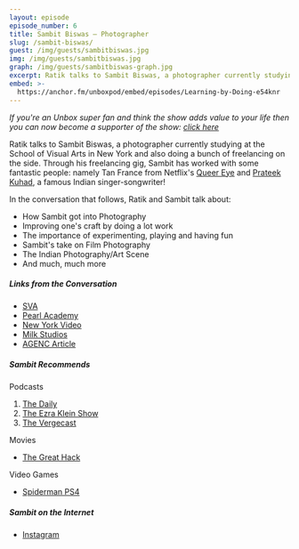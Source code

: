 ```yaml
---
layout: episode
episode_number: 6
title: Sambit Biswas – Photographer
slug: /sambit-biswas/
guest: /img/guests/sambitbiswas.jpg
img: /img/guests/sambitbiswas.jpg
graph: /img/guests/sambitbiswas-graph.jpg
excerpt: Ratik talks to Sambit Biswas, a photographer currently studying at the School of Visual Arts in New York and also doing a bunch of freelancing on the side.
embed: >-
  https://anchor.fm/unboxpod/embed/episodes/Learning-by-Doing-e54knr
---
```


_If you're an Unbox super fan and think the show adds value to your life then you can now become a supporter of the show: [click here](https://anchor.fm/unboxpod/support)_

Ratik talks to Sambit Biswas, a photographer currently studying at the School of Visual Arts in New York and also doing a bunch of freelancing on the side. Through his freelancing gig, Sambit has worked with some fantastic people: namely Tan France from Netflix's [Queer Eye](https://www.netflix.com/title/80160037) and [Prateek Kuhad](https://www.prateekkuhad.com/), a famous Indian singer-songwriter!

In the conversation that follows, Ratik and Sambit talk about:

- How Sambit got into Photography
- Improving one's craft by doing a lot work
- The importance of experimenting, playing and having fun
- Sambit's take on Film Photography
- The Indian Photography/Art Scene
- And much, much more

##### Links from the Conversation

- [SVA](http://www.sva.edu/)
- [Pearl Academy](https://pearlacademy.com/)
- [New York Video](https://www.youtube.com/watch?v=ueuhiYwl1wY)
- [Milk Studios](https://www.milkstudios.com)
- [AGENC Article](https://medium.com/@agenc.in/reviving-the-endangered-film-photography-9c7706d8a9a0)

##### Sambit Recommends

Podcasts

1. [The Daily](https://podcasts.apple.com/us/podcast/the-daily/id1200361736)
2. [The Ezra Klein Show](https://podcasts.apple.com/us/podcast/the-ezra-klein-show/id1081584611)
3. [The Vergecast](https://podcasts.apple.com/us/podcast/the-vergecast/id430333725)

Movies

- [The Great Hack](https://www.netflix.com/Title/80117542)

Video Games

- [Spiderman PS4](https://www.playstation.com/en-us/games/marvels-spider-man-ps4/)

##### Sambit on the Internet

- [Instagram](https://instagram.com/bitcreate)
